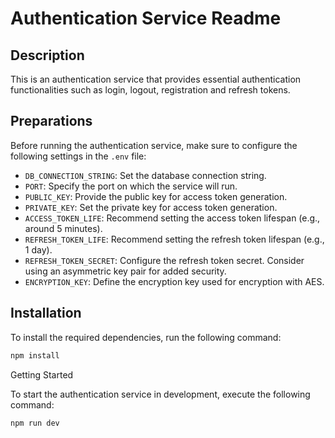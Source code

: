 # Authentication Service Readme

## Description
This is an authentication service that provides essential authentication functionalities such as login, logout, registration and refresh tokens.

## Preparations
Before running the authentication service, make sure to configure the following settings in the `.env` file:

- `DB_CONNECTION_STRING`: Set the database connection string.
- `PORT`: Specify the port on which the service will run.
- `PUBLIC_KEY`: Provide the public key for access token generation.
- `PRIVATE_KEY`: Set the private key for access token generation.
- `ACCESS_TOKEN_LIFE`: Recommend setting the access token lifespan (e.g., around 5 minutes).
- `REFRESH_TOKEN_LIFE`: Recommend setting the refresh token lifespan (e.g., 1 day).
- `REFRESH_TOKEN_SECRET`: Configure the refresh token secret. Consider using an asymmetric key pair for added security.
- `ENCRYPTION_KEY`: Define the encryption key used for encryption with AES.

## Installation
To install the required dependencies, run the following command:

```bash
npm install
```

Getting Started

To start the authentication service in development, execute the following command:

```bash
npm run dev
```
